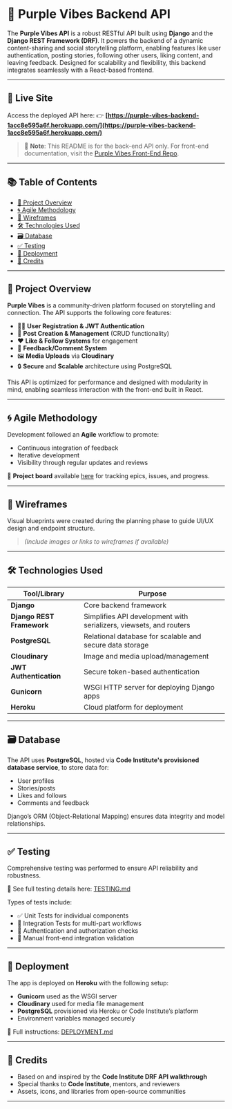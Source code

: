 # 💜 Purple Vibes Backend API

The **Purple Vibes API** is a robust RESTful API built using **Django** and the **Django REST Framework (DRF)**. It powers the backend of a dynamic content-sharing and social storytelling platform, enabling features like user authentication, posting stories, following other users, liking content, and leaving feedback. Designed for scalability and flexibility, this backend integrates seamlessly with a React-based frontend.

---

## 🚀 Live Site

Access the deployed API here:
👉 **[https://purple-vibes-backend-1acc8e595a6f.herokuapp.com/](https://purple-vibes-backend-1acc8e595a6f.herokuapp.com/)**

> 📝 **Note**: This README is for the back-end API only. For front-end documentation, visit the [Purple Vibes Front-End Repo](https://github.com/ozi-cheri/voyage).

---

## 📚 Table of Contents

* [📖 Project Overview](#-project-overview)
* [🌀 Agile Methodology](#-agile-methodology)
* [🧠 Wireframes](#-wireframes)
* [🛠 Technologies Used](#-technologies-used)
* [🗃 Database](#-database)
* [✅ Testing](#-testing)
* [🚢 Deployment](#-deployment)
* [🙌 Credits](#-credits)

---

## 📖 Project Overview

**Purple Vibes** is a community-driven platform focused on storytelling and connection. The API supports the following core features:

* 🧑‍💻 **User Registration & JWT Authentication**
* 📝 **Post Creation & Management** (CRUD functionality)
* ❤️ **Like & Follow Systems** for engagement
* 💬 **Feedback/Comment System**
* 🖼 **Media Uploads** via **Cloudinary**
* 🔒 **Secure** and **Scalable** architecture using PostgreSQL

This API is optimized for performance and designed with modularity in mind, enabling seamless interaction with the front-end built in React.

---

## 🌀 Agile Methodology

Development followed an **Agile** workflow to promote:

* Continuous integration of feedback
* Iterative development
* Visibility through regular updates and reviews

📌 **Project board** available [here](https://github.com/users/ozi-cheri/projects/) for tracking epics, issues, and progress.

---

## 🧠 Wireframes

Visual blueprints were created during the planning phase to guide UI/UX design and endpoint structure.

> *(Include images or links to wireframes if available)*

---

## 🛠 Technologies Used

| Tool/Library              | Purpose                                                            |
| ------------------------- | ------------------------------------------------------------------ |
| **Django**                | Core backend framework                                             |
| **Django REST Framework** | Simplifies API development with serializers, viewsets, and routers |
| **PostgreSQL**            | Relational database for scalable and secure data storage           |
| **Cloudinary**            | Image and media upload/management                                  |
| **JWT Authentication**    | Secure token-based authentication                                  |
| **Gunicorn**              | WSGI HTTP server for deploying Django apps                         |
| **Heroku**                | Cloud platform for deployment                                      |

---

## 🗃 Database

The API uses **PostgreSQL**, hosted via **Code Institute's provisioned database service**, to store data for:

* User profiles
* Stories/posts
* Likes and follows
* Comments and feedback

Django’s ORM (Object-Relational Mapping) ensures data integrity and model relationships.

---

## ✅ Testing

Comprehensive testing was performed to ensure API reliability and robustness.

🔗 See full testing details here: [TESTING.md](TESTING.md)

Types of tests include:

* ✅ Unit Tests for individual components
* 🔄 Integration Tests for multi-part workflows
* 🔐 Authentication and authorization checks
* 🧪 Manual front-end integration validation

---

## 🚢 Deployment

The app is deployed on **Heroku** with the following setup:

* **Gunicorn** used as the WSGI server
* **Cloudinary** used for media file management
* **PostgreSQL** provisioned via Heroku or Code Institute’s platform
* Environment variables managed securely

🧭 Full instructions: [DEPLOYMENT.md](DEPLOYMENT.md)

---

## 🙌 Credits

* Based on and inspired by the **Code Institute DRF API walkthrough**
* Special thanks to **Code Institute**, mentors, and reviewers
* Assets, icons, and libraries from open-source communities

---

